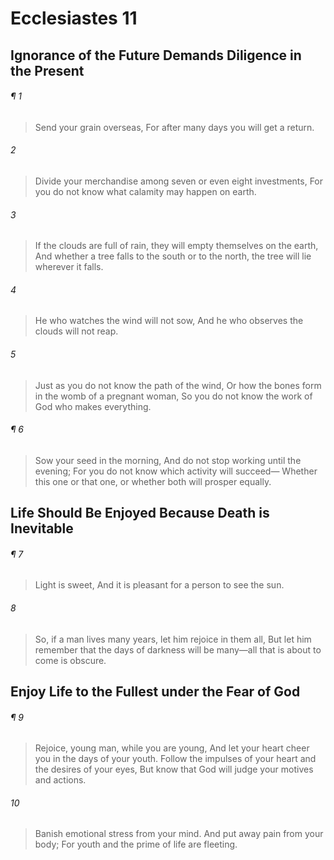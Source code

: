 # Ecclesiastes 11
## Ignorance of the Future Demands Diligence in the Present
###### ¶ 1
> Send your grain overseas,
> For after many days you will get a return.
###### 2
> Divide your merchandise among seven or even eight investments,
> For you do not know what calamity may happen on earth.
###### 3
> If the clouds are full of rain, they will empty themselves on the earth,
> And whether a tree falls to the south or to the north, the tree will lie wherever it falls.
###### 4
> He who watches the wind will not sow,
> And he who observes the clouds will not reap.
###### 5
> Just as you do not know the path of the wind,
> Or how the bones form in the womb of a pregnant woman,
> So you do not know the work of God who makes everything.
###### ¶ 6
> Sow your seed in the morning,
> And do not stop working until the evening;
> For you do not know which activity will succeed—
> Whether this one or that one, or whether both will prosper equally.
## Life Should Be Enjoyed Because Death is Inevitable
###### ¶ 7
> Light is sweet,
> And it is pleasant for a person to see the sun.
###### 8
> So, if a man lives many years, let him rejoice in them all,
> But let him remember that the days of darkness will be many—all that is about to come is obscure.
## Enjoy Life to the Fullest under the Fear of God
###### ¶ 9
> Rejoice, young man, while you are young,
> And let your heart cheer you in the days of your youth.
> Follow the impulses of your heart and the desires of your eyes,
> But know that God will judge your motives and actions.
###### 10
> Banish emotional stress from your mind.
> And put away pain from your body;
> For youth and the prime of life are fleeting.
